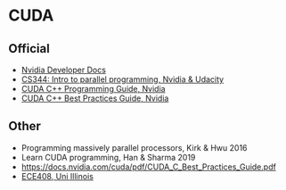 # CUDA

## Official

- [Nvidia Developer Docs](https://docs.nvidia.com/cuda/)
- [CS344: Intro to parallel programming, Nvidia & Udacity](https://developer.nvidia.com/udacity-cs344-intro-parallel-programming)
- [CUDA C++ Programming Guide, Nvidia](https://docs.nvidia.com/cuda/pdf/CUDA_C_Programming_Guide.pdf)
- [CUDA C++ Best Practices Guide, Nvidia](https://docs.nvidia.com/cuda/pdf/CUDA_C_Best_Practices_Guide.pdf)

## Other
- Programming massively parallel processors, Kirk & Hwu 2016
- Learn CUDA programming, Han & Sharma 2019  
- https://docs.nvidia.com/cuda/pdf/CUDA_C_Best_Practices_Guide.pdf
- [ECE408, Uni Illinois](https://wiki.illinois.edu/wiki/display/ECE408/Materials+from+prior+semesters)
